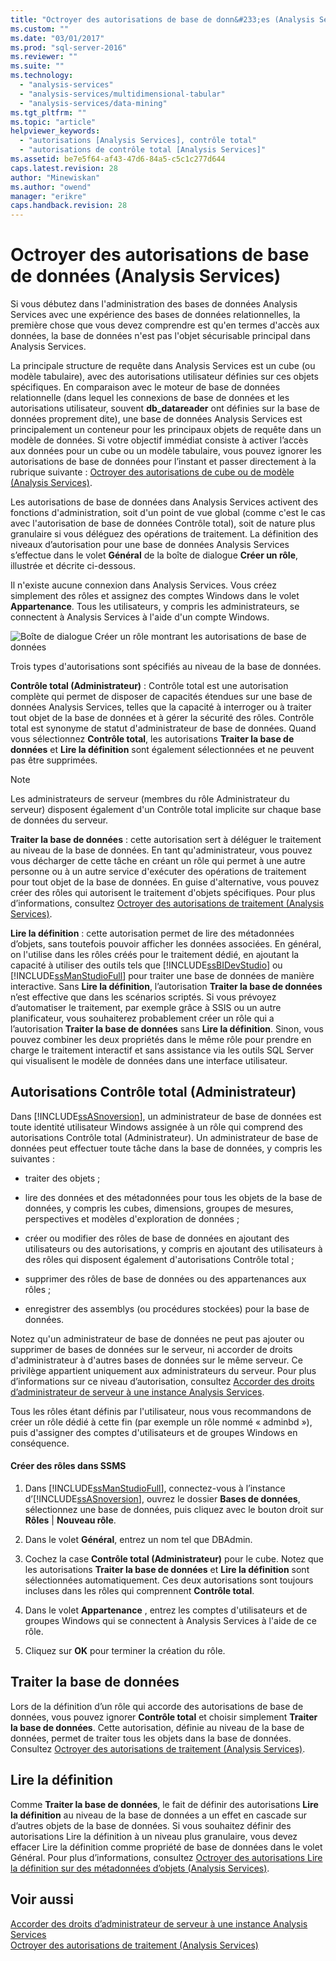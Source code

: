 ```yaml
---
title: "Octroyer des autorisations de base de donn&#233;es (Analysis Services) | Microsoft Docs"
ms.custom: ""
ms.date: "03/01/2017"
ms.prod: "sql-server-2016"
ms.reviewer: ""
ms.suite: ""
ms.technology: 
  - "analysis-services"
  - "analysis-services/multidimensional-tabular"
  - "analysis-services/data-mining"
ms.tgt_pltfrm: ""
ms.topic: "article"
helpviewer_keywords: 
  - "autorisations [Analysis Services], contrôle total"
  - "autorisations de contrôle total [Analysis Services]"
ms.assetid: be7e5f64-af43-47d6-84a5-c5c1c277d644
caps.latest.revision: 28
author: "Minewiskan"
ms.author: "owend"
manager: "erikre"
caps.handback.revision: 28
---
```

# Octroyer des autorisations de base de donn&#233;es (Analysis Services)
  Si vous débutez dans l'administration des bases de données Analysis Services avec une expérience des bases de données relationnelles, la première chose que vous devez comprendre est qu'en termes d'accès aux données, la base de données n'est pas l'objet sécurisable principal dans Analysis Services.  
  
 La principale structure de requête dans Analysis Services est un cube (ou modèle tabulaire), avec des autorisations utilisateur définies sur ces objets spécifiques. En comparaison avec le moteur de base de données relationnelle (dans lequel les connexions de base de données et les autorisations utilisateur, souvent **db_datareader** ont définies sur la base de données proprement dite), une base de données Analysis Services est principalement un conteneur pour les principaux objets de requête dans un modèle de données. Si votre objectif immédiat consiste à activer l’accès aux données pour un cube ou un modèle tabulaire, vous pouvez ignorer les autorisations de base de données pour l’instant et passer directement à la rubrique suivante : [Octroyer des autorisations de cube ou de modèle &#40;Analysis Services&#41;](../../analysis-services/multidimensional-models/grant-cube-or-model-permissions-analysis-services.md).  
  
 Les autorisations de base de données dans Analysis Services activent des fonctions d'administration, soit d'un point de vue global (comme c'est le cas avec l'autorisation de base de données Contrôle total), soit de nature plus granulaire si vous déléguez des opérations de traitement. La définition des niveaux d’autorisation pour une base de données Analysis Services s’effectue dans le volet **Général** de la boîte de dialogue **Créer un rôle**, illustrée et décrite ci-dessous.  
  
 Il n'existe aucune connexion dans Analysis Services. Vous créez simplement des rôles et assignez des comptes Windows dans le volet **Appartenance**. Tous les utilisateurs, y compris les administrateurs, se connectent à Analysis Services à l'aide d'un compte Windows.  
  
 ![Boîte de dialogue Créer un rôle montrant les autorisations de base de données](../../analysis-services/multidimensional-models/media/ssas-permsdbrole.png "Boîte de dialogue Créer un rôle montrant les autorisations de base de données")  
  
 Trois types d'autorisations sont spécifiés au niveau de la base de données.  
  
 **Contrôle total (Administrateur)** : Contrôle total est une autorisation complète qui permet de disposer de capacités étendues sur une base de données Analysis Services, telles que la capacité à interroger ou à traiter tout objet de la base de données et à gérer la sécurité des rôles. Contrôle total est synonyme de statut d'administrateur de base de données. Quand vous sélectionnez **Contrôle total**, les autorisations **Traiter la base de données** et **Lire la définition** sont également sélectionnées et ne peuvent pas être supprimées.  
  
> [!NOTE]  
>  Les administrateurs de serveur (membres du rôle Administrateur du serveur) disposent également d'un Contrôle total implicite sur chaque base de données du serveur.  
  
 **Traiter la base de données** : cette autorisation sert à déléguer le traitement au niveau de la base de données. En tant qu'administrateur, vous pouvez vous décharger de cette tâche en créant un rôle qui permet à une autre personne ou à un autre service d'exécuter des opérations de traitement pour tout objet de la base de données. En guise d'alternative, vous pouvez créer des rôles qui autorisent le traitement d'objets spécifiques. Pour plus d’informations, consultez [Octroyer des autorisations de traitement &#40;Analysis Services&#41;](../../analysis-services/multidimensional-models/grant-process-permissions-analysis-services.md).  
  
 **Lire la définition** : cette autorisation permet de lire des métadonnées d’objets, sans toutefois pouvoir afficher les données associées. En général, on l'utilise dans les rôles créés pour le traitement dédié, en ajoutant la capacité à utiliser des outils tels que [!INCLUDE[ssBIDevStudio](../../includes/ssbidevstudio-md.md)] ou [!INCLUDE[ssManStudioFull](../../includes/ssmanstudiofull-md.md)] pour traiter une base de données de manière interactive. Sans **Lire la définition**, l’autorisation **Traiter la base de données** n’est effective que dans les scénarios scriptés. Si vous prévoyez d’automatiser le traitement, par exemple grâce à SSIS ou un autre planificateur, vous souhaiterez probablement créer un rôle qui a l’autorisation **Traiter la base de données** sans **Lire la définition**. Sinon, vous pouvez combiner les deux propriétés dans le même rôle pour prendre en charge le traitement interactif et sans assistance via les outils SQL Server qui visualisent le modèle de données dans une interface utilisateur.  
  
## Autorisations Contrôle total (Administrateur)  
 Dans [!INCLUDE[ssASnoversion](../../includes/ssasnoversion-md.md)], un administrateur de base de données est toute identité utilisateur Windows assignée à un rôle qui comprend des autorisations Contrôle total (Administrateur). Un administrateur de base de données peut effectuer toute tâche dans la base de données, y compris les suivantes :  
  
-   traiter des objets ;  
  
-   lire des données et des métadonnées pour tous les objets de la base de données, y compris les cubes, dimensions, groupes de mesures, perspectives et modèles d'exploration de données ;  
  
-   créer ou modifier des rôles de base de données en ajoutant des utilisateurs ou des autorisations, y compris en ajoutant des utilisateurs à des rôles qui disposent également d'autorisations Contrôle total ;  
  
-   supprimer des rôles de base de données ou des appartenances aux rôles ;  
  
-   enregistrer des assemblys (ou procédures stockées) pour la base de données.  
  
 Notez qu'un administrateur de base de données ne peut pas ajouter ou supprimer de bases de données sur le serveur, ni accorder de droits d'administrateur à d'autres bases de données sur le même serveur. Ce privilège appartient uniquement aux administrateurs du serveur. Pour plus d’informations sur ce niveau d’autorisation, consultez [Accorder des droits d’administrateur de serveur à une instance Analysis Services](../../analysis-services/instances/grant-server-admin-rights-to-an-analysis-services-instance.md).  
  
 Tous les rôles étant définis par l'utilisateur, nous vous recommandons de créer un rôle dédié à cette fin (par exemple un rôle nommé « adminbd »), puis d'assigner des comptes d'utilisateurs et de groupes Windows en conséquence.  
  
#### Créer des rôles dans SSMS  
  
1.  Dans [!INCLUDE[ssManStudioFull](../../includes/ssmanstudiofull-md.md)], connectez-vous à l’instance d’[!INCLUDE[ssASnoversion](../../includes/ssasnoversion-md.md)], ouvrez le dossier **Bases de données**, sélectionnez une base de données, puis cliquez avec le bouton droit sur **Rôles** | **Nouveau rôle**.  
  
2.  Dans le volet **Général**, entrez un nom tel que DBAdmin.  
  
3.  Cochez la case **Contrôle total (Administrateur)** pour le cube. Notez que les autorisations **Traiter la base de données** et **Lire la définition** sont sélectionnées automatiquement. Ces deux autorisations sont toujours incluses dans les rôles qui comprennent **Contrôle total**.  
  
4.  Dans le volet **Appartenance** , entrez les comptes d'utilisateurs et de groupes Windows qui se connectent à Analysis Services à l'aide de ce rôle.  
  
5.  Cliquez sur **OK** pour terminer la création du rôle.  
  
## Traiter la base de données  
 Lors de la définition d’un rôle qui accorde des autorisations de base de données, vous pouvez ignorer **Contrôle total** et choisir simplement **Traiter la base de données**. Cette autorisation, définie au niveau de la base de données, permet de traiter tous les objets dans la base de données. Consultez [Octroyer des autorisations de traitement &#40;Analysis Services&#41;](../../analysis-services/multidimensional-models/grant-process-permissions-analysis-services.md).  
  
## Lire la définition  
 Comme **Traiter la base de données**, le fait de définir des autorisations **Lire la définition** au niveau de la base de données a un effet en cascade sur d’autres objets de la base de données. Si vous souhaitez définir des autorisations Lire la définition à un niveau plus granulaire, vous devez effacer Lire la définition comme propriété de base de données dans le volet Général. Pour plus d’informations, consultez [Octroyer des autorisations Lire la définition sur des métadonnées d’objets &#40;Analysis Services&#41;](../../analysis-services/multidimensional-models/grant-read-definition-permissions-on-object-metadata-analysis-services.md).  
  
## Voir aussi  
 [Accorder des droits d’administrateur de serveur à une instance Analysis Services](../../analysis-services/instances/grant-server-admin-rights-to-an-analysis-services-instance.md)   
 [Octroyer des autorisations de traitement &#40;Analysis Services&#41;](../../analysis-services/multidimensional-models/grant-process-permissions-analysis-services.md)  
  
  